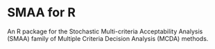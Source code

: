SMAA for R
==========

An R package for the Stochastic Multi-criteria Acceptability Analysis (SMAA)
family of Multiple Criteria Decision Analysis (MCDA) methods.
